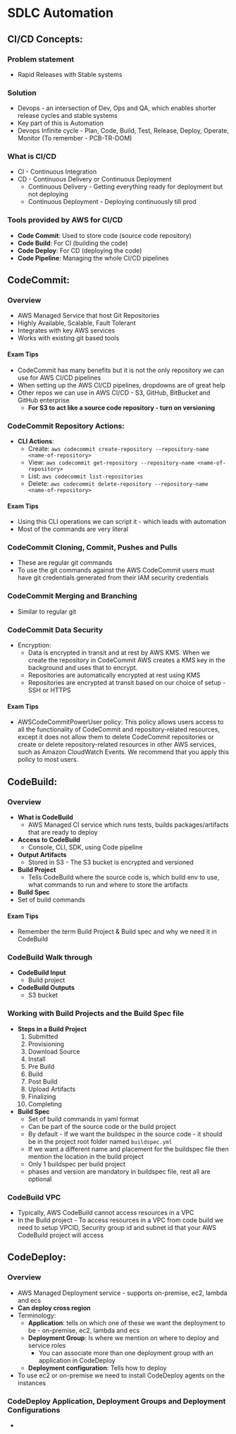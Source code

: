 # SDLC Automation

## CI/CD Concepts:
### Problem statement 
- Rapid Releases with Stable systems

### Solution
- Devops - an intersection of Dev, Ops and QA, which enables shorter release cycles and stable systems
- Key part of this is Automation 
- Devops Infinite cycle - Plan, Code, Build, Test, Release, Deploy, Operate, Monitor (To remember - PCB-TR-DOM)

### What is CI/CD
- CI - Continuous Integration 
- CD - Continuous Delivery or Continuous Deployment 
  - Continuous Delivery - Getting everything ready for deployment but not deploying
  - Continuous Deployment - Deploying continuously till prod

### Tools provided by AWS for CI/CD 
- __Code Commit__: Used to store code (source code repository)
- __Code Build__: For CI (building the code)
- __Code Deploy__: For CD (deploying the code)
- __Code Pipeline__: Managing the whole CI/CD pipelines


## CodeCommit:
### Overview
- AWS Managed Service that host Git Repositories
- Highly Available, Scalable, Fault Tolerant 
- Integrates with key AWS services 
- Works with existing git based tools
#### Exam Tips 
- CodeCommit has many benefits but it is not the only repository we can use for AWS CI/CD pipelines
- When setting up the AWS CI/CD pipelines, dropdowns are of great help
- Other repos we can use in AWS CI/CD - S3, GitHub, BitBucket and GitHub enterprise
  - __For S3 to act like a source code repository - turn on versioning__

### CodeCommit Repository Actions:
- __CLI Actions__: 
  - Create: `aws codecommit create-repository --repository-name <name-of-repository>`
  - View: `aws codecommit get-repository --repository-name <name-of-repository>`
  - List: `aws codecommit list-repositories`
  - Delete: `aws codecommit delete-repository --repository-name <name-of-repository>`
#### Exam Tips 
- Using this CLI operations we can script it - which leads with automation
- Most of the commands are very literal 

### CodeCommit Cloning, Commit, Pushes and Pulls
- These are regular git commands
- To use the git commands against the AWS CodeCommit users must have git credentials generated from their IAM security credentials

### CodeCommit Merging and Branching
- Similar to regular git

### CodeCommit Data Security
- Encryption: 
  - Data is encrypted in transit and at rest by AWS KMS. When we create the repository in CodeCommit 
    AWS creates a KMS key in the background and uses that to encrypt.
  - Repositories are automatically encrypted at rest using KMS
  - Repositories are encrypted at transit based on our choice of setup - SSH or HTTPS
#### Exam Tips
- AWSCodeCommitPowerUser policy: This policy allows users access to all the functionality of CodeCommit and repository-related resources, 
  except it does not allow them to delete CodeCommit repositories or create or delete repository-related resources in other AWS services, such as Amazon CloudWatch Events. We recommend that you apply this policy to most users.


## CodeBuild:
### Overview
- __What is CodeBuild__
  - AWS Managed CI service which runs tests, builds packages/artifacts that are ready to deploy
- __Access to CodeBuild__
  - Console, CLI, SDK, using Code pipeline
- __Output Artifacts__
  - Stored in S3 - The S3 bucket is encrypted and versioned 
- __Build Project__
  - Tells CodeBuild where the source code is, which build env to use, what commands to run and where to store the artifacts
- __Build Spec__
- Set of build commands
#### Exam Tips
- Remember the term Build Project & Build spec and why we need it in CodeBuild

### CodeBuild Walk through
- __CodeBuild Input__
  - Build project
- __CodeBuild Outputs__
  - S3 bucket

### Working with Build Projects and the Build Spec file
- __Steps in a Build Project__
  1. Submitted
  2. Provisioning 
  3. Download Source
  4. Install
  5. Pre Build
  6. Build
  7. Post Build
  8. Upload Artifacts
  9. Finalizing
  10. Completing
- __Build Spec__
  - Set of build commands in yaml format
  - Can be part of the source code or the build project
  - By default - If we want the buildspec in the source code - it should be in the project root folder named `buildspec.yml`
  - If we want a different name and placement for the buildspec file then mention the location in the build project
  - Only 1 buildspec per build project
  - phases and version are mandatory in buildspec file, rest all are optional

### CodeBuild VPC
- Typically, AWS CodeBuild cannot access resources in a VPC
- In the Build project - To access resources in a VPC from code build we need to setup VPCID, Security group id and subnet id that your AWS CodeBuild project will access


## CodeDeploy:
### Overview
- AWS Managed Deployment service - supports on-premise, ec2, lambda and ecs
- __Can deploy cross region__
- Terminology:
  - __Application__: tells on which one of these we want the deployment to be - on-premise, ec2, lambda and ecs
  - __Deployment Group__: Is where we mention on where to deploy and service roles
    - You can associate more than one deployment group with an application in CodeDeploy
  - __Deployment configuration__: Tells how to deploy 
- To use ec2 or on-premise we need to install CodeDeploy agents on the instances

### CodeDeploy Application, Deployment Groups and Deployment Configurations 
- 